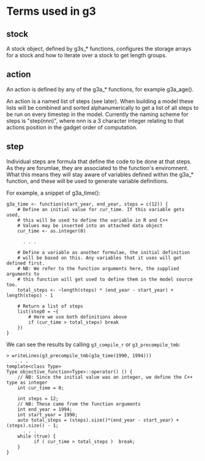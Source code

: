 # Terms used in g3

## stock

A stock object, defined by g3s_* functions, configures the storage arrays for a
stock and how to iterate over a stock to get length groups.

## action

An action is defined by any of the g3a_* functions, for example g3a_age().

An action is a named list of steps (see later). When building a model these
lists will be combined and sorted alphanumerically to get a list of all steps
to be run on every timestep in the model. Currently the naming scheme for steps
is "step(nnn)", where nnn is a 3 character integer relating to that actions
position in the gadget order of computation.

## step

Individual steps are formula that define the code to be done at that steps. As
they are forumlae, they are associated to the function's enviromnent. What this
means they will stay aware of variables defined within the g3a_* function, and
these will be used to generate variable definitions.

For example, a snippet of g3a_time():

```
g3a_time <- function(start_year, end_year, steps = c(12)) {
    # Define an initial value for cur_time. If this variable gets used,
    # this will be used to define the variable in R and C++
    # Values may be inserted into an attached data object
    cur_time <- as.integer(0)

      . . .

    # Define a variable as another formulae, the initial definition
    # will be based on this. Any variables that it uses will get defined first.
    # NB: We refer to the function arguments here, the supplied arguments to
    # this function will get used to define them in the model source too.
    total_steps <- ~length(steps) * (end_year - start_year) + length(steps) - 1

    # Return a list of steps
    list(step0 = ~{
        # Here we use both definitions above
        if (cur_time > total_steps) break
    })
}    
```

We can see the results by calling ``g3_compile_r`` or ``g3_precompile_tmb``:

```
> writeLines(g3_precompile_tmb(g3a_time(1990, 1994)))
   . . .
template<class Type>
Type objective_function<Type>::operator() () {
    // NB: Since the initial value was an integer, we define the C++ type as integer
    int cur_time = 0;
    
    int steps = 12;
    // NB: These came from the function arguments
    int end_year = 1994;
    int start_year = 1990;
    auto total_steps = (steps).size()*(end_year - start_year) + (steps).size() - 1;
      . . .
    while (true) {
          if ( cur_time > total_steps )  break;
    }
}
```
